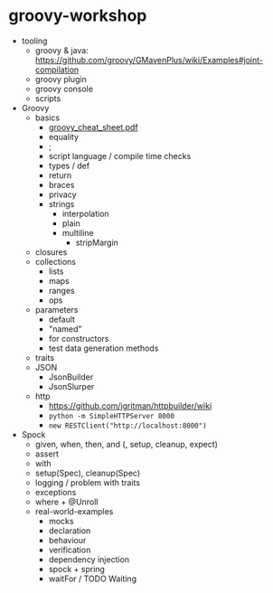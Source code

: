 # groovy-workshop

* tooling 
    * groovy & java: https://github.com/groovy/GMavenPlus/wiki/Examples#joint-compilation
    * groovy plugin
    * groovy console
    * scripts
* Groovy
    * basics
        * [groovy_cheat_sheet.pdf](groovy_cheat_sheet.pdf)
        * equality
        * ;
        * script language / compile time checks
        * types / def
        * return
        * braces
        * privacy
        * strings
            * interpolation
            * plain
            * multiline
                * stripMargin
    * closures
    * collections
        * lists
        * maps
        * ranges
        * ops
    * parameters
        * default
        * "named"
        * for constructors
        * test data generation methods
    * traits
    * JSON
        * JsonBuilder
        * JsonSlurper
    * http
        * https://github.com/jgritman/httpbuilder/wiki
        * ```python -m SimpleHTTPServer 8000```
        * ```new RESTClient("http://localhost:8000")```
* Spock
    * given, when, then, and (, setup, cleanup, expect)
    * assert
    * with
    * setup(Spec), cleanup(Spec)
    * logging / problem with traits
    * exceptions
    * where + @Unroll
    * real-world-examples
        * mocks
        * declaration
        * behaviour
        * verification
        * dependency injection
        * spock + spring
        * waitFor / TODO Waiting
